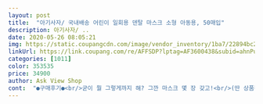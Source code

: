 ```yaml
---
layout: post 
title:  "아기사자/ 국내배송 어린이 일회용 덴탈 마스크 소형 아동용, 50매입" 
description: 아기사자/ ..
date: 2020-05-26 08:05:21 
img: https://static.coupangcdn.com/image/vendor_inventory/1ba7/22894bc29c56bbc08b99a6478938e37e5ca55ad0a9cfa7a66e2596c5a981.jpg 
linkUrl: https://link.coupang.com/re/AFFSDP?lptag=AF3600438&subid=ahnPublicAsk&pageKey=1565065847&itemId=2676136693&vendorItemId=70666680201&traceid=V0-113-a4dda9511b6b4e8d 
categories: [1011] 
color: 353535 
price: 34900 
author: Ask View Shop 
cont:  "●구매후기●<br/>굳이 뭘 그렇게까지 해? 그깐 마스크 몇 장 갖고!<br/>(딴 상품평 중 불량품이 많이 섞여있다해서)<br/>(아니 이 냥반 말하는 것 좀 보소?<br/>귀 끈이 느슨해 보이는데 착용했을때는 괜찮네요 더<br/>냄새 저는 안냈어요<br/>손으로 만졌을때 얇지 않아요 좋아요.<br/>원단도 부드럽구요<br/>수량 50개 딱 맞게 왔어요<br/>코지지대 있습니다^^<br/>1.<br/> 마스크 생산지<br/>2.<br/> 상품 포장 상태<br/>3.<br/> 상품 품질 오차<br/>46장을 산거나 마찬가지네요<br/>50장은 왔는데 코와이어 없는게 4장이나 있네요<br/>6세 여아 예요 사이즈는 좋네요<br/>▪️몇 십개 제품을 대차대조해 공장의 청결성과 위생 안전 검사 통과된 제품으로 추린 후 장바구니에 일단 넣어두고<br/>▪️모든 가정내에서<br/>▪️배송 지연된다고 양해 구하던 판매처였는데<br/>▪️아직은 면역력 약한 내 아이가<br/>▪️이번 판매 땐 이 점이 개선된 듯 하더군요.<br/><br/>▪️저희 아이가 워낙 예민하고 까칠한 아이라<br/>▪️정말이지... <br/> 백번, 백 열두 번쯤넘게<br/>▪️제가 주문한 마스크에는 불량률 ZERO!!!<br/>▪️제가.<br/>.<br/> 우얄꼬... <br/>우짤꼬... <br/><br/>▪️평소 쿠팡에서 생활용품 등을 구매하며<br/>▪️품질 위생 검표를 세세하게 훑어봐도 솔직히<br/>▪️학교 생활하며 얼만큼 더 유용한지,<br/>가부좌 틀고 손소독제로 손 소독 후 비닐장갑 낀 후<br/>결국 핸드폰 옆구리에 차고 깊은 시름 하다<br/>고민고민하며 장바구니에 넣었다 빼놨다... <br/><br/>구매 후기평이 좋았고<br/>귀욤미 장전한 사자 캐릭터 box 안에<br/>그 만족도에 대해선 추후로 올리겠습니다.<br/><br/>그깐? 그깐? 그깐 몇 장이라닛!!!<br/>그닥 거슬릴 지경은, 아니 별로 나지도 않았어요.<br/><br/>그래도 행여나 혹시나 싶어<br/>그래서 오자마자 그냥 반품 시켜야 겠다<br/>그러는 와중에 덴탈 마스크 가격은 또 폭등.<br/><br/>그런데 다행히<br/>그리고 예전 구매하신 평들 중에 컴플레인 가장 많았던 부분,<br/>극에서 극이라;;<br/>깜놀했더랬어요!<br/>꼼꼼하게 따져 살핀 후 구매해야 한다는 중압감에 선뜻 아무걸로나 살 수 없었죠.<br/><br/>냄새는 안났구요<br/>담날 평이 개판... <br/>.<br/>이더라구요<br/>덴탈용이지만 3겹 필터의 부직포라 너무 얇지도 너무 두껍지도 않은 두께였구요.<br/><br/>도톰해서 여름에 더울까봐 샀는데<br/>리뷰 아무것도 없을때<br/>마스크 가격은 천정부지로 치솟구요ㅠ<br/>마스크 와이어랑 양쪽 끈 모두 짱짱했답니다.<br/><br/>마스크 제품이라 생각하니... <br/><br/>마스크 하나하나 낱낱이 검사해 보았습니다.<br/><br/>몇 시간 내내 땀과 침을 막아가며 사용해야 할<br/>몇날며칠 머리 허옇게 셀 지경으로<br/>몇마디해도 마스크가 안내려가요<br/>무늬가 귀여워요<br/>무엇보다 중국 생산 공장이란 게 젤 맘에 걸렸더랬어요.<br/><br/>뭐가뭔지도 잘 모르겠고... <br/><br/>미미하게 나긴 했지만<br/>박스에 마스크 50장이 덜렁 비닐 한 덩어리로 담겨 와 얼척이 없었다  하셨는데... <br/><br/>반신반의 당장 급해서 주문했는데<br/>복불복의 편차가 크단 걸 경험으로 직접  겪었거든요;;<br/>비닐로 10매씩 소분돼 다섯 묶음으로 깨끗이 담겨왔더라구요! 와우^^<br/>빛에 비춰봤을 때 빛이 투과되면 아무 방역 효과가 없다고 해서 낱개낱개 죄 비춰봤는데<br/>빛이 스며드는 기미 1도 없어 안심됐습니다.<br/><br/>사용해보고 후기 올릴께요^^<br/>상품 구매평들을 수능 암기과목 외듯이 달달 외웠네요 ㅎㅎ;;<br/>상품평에 큰 도움받는 소비자였던 터라<br/>상품평을 샅샅이 훑었던 제품이였습니다.<br/><br/>새 마스크 본연에서 나는 부직포 냄새는<br/>생각보다 훨씬 더 빠르게 앞당겨 배송돼<br/>생각하고 있었는데 몇몇 분들은 냄새안나고 괜찮다 해서<br/>생각했던것보다는 나쁘지 않아서 그냥 쓰려구요<br/>아이는 기존에 쓰던 마스크 보다  훨씬 예쁘다고<br/>어떤 상품평은 별 다섯개를 꽉 채울 정도로<br/>어떤 상품평은 별 한개조차 아깝다는 평까지.<br/><br/>어려운 이 시기를 무탈하고 평안히 지나시길 바래봅니다! 건강들하세요^^<br/>어쩌지 하다 그냥 뜯었습니다<br/>어쩔 도리 없이 중국제품으로 살 수 밖에 없다면<br/>여리고 민감한 피부에 직접 맞닿아가며<br/>였습니다.<br/><br/>오락가락 갈등했던 이유는 크게 세가지.<br/><br/>오로지 제 안목과 선택이 유일한 통로였어요.<br/><br/>이것도 그닥뭐.<br/>.<br/> 그래도 숨쉬는건 편하려나요ㅜㅜ<br/>이렇게 호불호가 극심한 제품일 수록... <br/><br/>자기가 한번 쓴 마스크도 침 냄새 배여 두번 쓰기 꼬리꼬리하다 내빼는데요;;<br/>잘 쓰고 다니겠다며 신나서 방방대네요;;;<br/>저는 상품의 효능을 꼼꼼히 따지고 있었는데<br/>제가 결정장애로 어영부영 하는 사이에<br/>제가 하는 냥을 보던 남편이<br/>쳇, 같은 부모래도 아빤 엄마 맴을 모르네요^)<br/>포장은 비닐포장으로 50장 한번에 들어있어요<br/>한국산 마스크는 십만원이 훌쩍 넘어 엄두도 안나고... <br/><br/>혀를 끌끌<br/>" 
---
```

